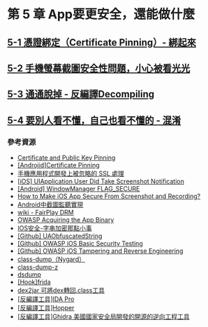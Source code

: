# 第 5 章     App要更安全，還能做什麼



## [5-1 憑證綁定（Certificate Pinning）- 綁起來](./5-1/README.md)



## [5-2 手機螢幕截圖安全性問題，小心被看光光](./5-2/README.md)



## [5-3 通通脫掉 - 反編譯Decompiling](./5-3/README.md)



## [5-4 要別人看不懂，自己也看不懂的 - 混淆](./5-4/README.md)





### 參考資源

- [Certificate and Public Key Pinning](https://owasp.org/www-community/controls/Certificate_and_Public_Key_Pinning)
- [[Androjid]Certificate Pinning](https://developer.android.com/training/articles/security-config.html#CertificatePinning)
- [手機應用程式開發上被忽略的 SSL 處理](https://devco.re/blog/2014/08/15/ssl-mishandling-on-mobile-app-development/)
- [[iOS] UIApplication User Did Take Screenshot Notification](https://developer.apple.com/documentation/uikit/uiapplication/1622966-userdidtakescreenshotnotificatio)
- [[Android] WindowManager FLAG_SECURE](https://developer.android.com/reference/android/view/WindowManager.LayoutParams)
- [How to Make iOS App Secure From Screenshot and Recording?](https://medium.com/swlh/how-to-make-your-ios-app-secure-from-screen-shot-and-recording-82b6aea26b33)
- [Android中截圖監聽實現](https://www.itread01.com/fxefy.html)
- [wiki - FairPlay DRM](https://en.wikipedia.org/wiki/FairPlay)
- [OWASP Acquiring the App Binary](https://github.com/OWASP/owasp-mstg/blob/master/Document/0x06b-Basic-Security-Testing.md#acquiring-the-app-binary)
- [IOS安全-字串加密那點小事](https://blog.csdn.net/jaccty/article/details/52471196)
- [[Github] UAObfuscatedString](https://github.com/UrbanApps/UAObfuscatedString)
- [[Github] OWASP iOS Basic Security Testing](https://github.com/OWASP/owasp-mstg/blob/master/Document/0x06b-Basic-Security-Testing.md#acquiring-the-app-binary)
- [[Github] OWASP iOS Tampering and Reverse Engineering](https://github.com/OWASP/owasp-mstg/blob/master/Document/0x06c-Reverse-Engineering-and-Tampering.md)
- [class-dump（Nygard）](http://stevenygard.com/projects/class-dump/)
- [class-dump-z](https://code.google.com/archive/p/networkpx/wikis/class_dump_z.wiki)
- [dsdump](https://github.com/DerekSelander/dsdump)
- [[Hook]frida](https://frida.re/)
- [dex2jar 可將dex轉回.class工具](https://github.com/pxb1988/dex2jar)
- [[反編譯工具]IDA Pro](https://www.hex-rays.com/products/ida/)
- [[反編譯工具]Hopper](https://www.hopperapp.com/)
- [[反編譯工具]Ghidra 美國國家安全局開發的開源的逆向工程工具](https://ghidra-sre.org/)
  